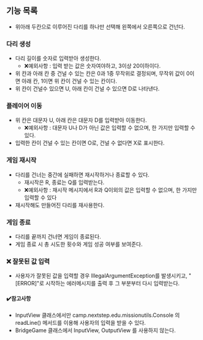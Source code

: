 ## 기능 목록

- 위아래 두칸으로 이루어진 다리를 하나만 선택해 왼쪽에서 오른쪽으로 건넌다.

### 다리 생성

- 다리 길이를 숫자로 입력받아 생성한다.
    - ❌예외사항 : 입력 받는 값은 숫자여야하고, 3이상 20이하이다.
- 위 칸과 아래 칸 중 건널 수 있는 칸은 0과 1중 무작위로 결정되며, 무작위 값이 0이면 아래 칸, 1이면 위 칸이 건널 수 있는 칸이다.
- 위 칸이 건널수 있으면 U, 아래 칸이 건널 수 있으면 D로 나타낸다.

### 플레이어 이동

- 위 칸은 대문자 U, 아래 칸은 대문자 D를 입력받아 이동한다.
    - ❌예외사항 : 대문자 U나 D가 아닌 값은 입력할 수 없으며, 한 가지만 입력할 수 있다.
- 입력한 칸이 건널 수 있는 칸이면 O로, 건널 수 없다면 X로 표시한다.

### 게임 재시작

- 다리를 건너는 중간에 실패하면 재시작하거나 종료할 수 있다.
    - 재시작은 R, 종료는 Q를 입력받는다.
    - ❌예외사항 : 재시작 메시지에서 R과 Q이외의 값은 입력할 수 없으며, 한 가지만 입력할 수 있다
- 재시작해도 만들어진 다리를 재사용한다.

### 게임 종료

- 다리를 끝까지 건너면 게임이 종료된다.
- 게임 종료 시 총 시도한 횟수와 게임 성공 여부를 보여준다.

### ❌ 잘못된 값 입력

- 사용자가 잘못된 값을 입력할 경우 IllegalArgumentException를 발생시키고, "[ERROR]"로 시작하는 에러메시지를 출력 후 그 부분부터 다시 입력받는다.

#### ✔️참고사항
- InputView 클래스에서만 camp.nextstep.edu.missionutils.Console 의 readLine() 메서드를 이용해 사용자의 입력을 받을 수 있다.
- BridgeGame 클래스에서 InputView, OutputView 를 사용하지 않는다.
